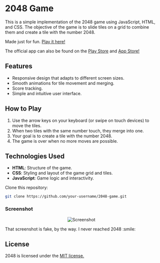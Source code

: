 # 2048 Game

This is a simple implementation of the 2048 game using JavaScript, HTML, and CSS. The objective of the game is to slide tiles on a grid to combine them and create a tile with the number 2048.

Made just for fun. [Play it here!]()

The official app can also be found on the [Play Store](https://play.google.com/store/apps/details?id=com.gabrielecirulli.app2048) and [App Store!](https://itunes.apple.com/us/app/2048-by-gabriele-cirulli/id868076805)

## Features

- Responsive design that adapts to different screen sizes.
- Smooth animations for tile movement and merging.
- Score tracking.
- Simple and intuitive user interface.

## How to Play

1. Use the arrow keys on your keyboard (or swipe on touch devices) to move the tiles.
2. When two tiles with the same number touch, they merge into one.
3. Your goal is to create a tile with the number 2048.
4. The game is over when no more moves are possible.

## Technologies Used

- **HTML**: Structure of the game.
- **CSS**: Styling and layout of the game grid and tiles.
- **JavaScript**: Game logic and interactivity.

Clone this repository:
   ```bash
   git clone https://github.com/your-username/2048-game.git
  ```

### Screenshot

<p align="center">
  <img src="https://cloud.githubusercontent.com/assets/1175750/8614312/280e5dc2-26f1-11e5-9f1f-5891c3ca8b26.png" alt="Screenshot"/>
</p>
That screenshot is fake, by the way. I never reached 2048 :smile:

## License

2048 is licensed under the [MIT license.](https://github.com/Yash-Tibadiya/2048-game/edit/main/LICENSE)
